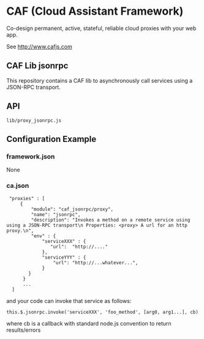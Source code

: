 # CAF (Cloud Assistant Framework)

Co-design permanent, active, stateful, reliable cloud proxies with your web app.

See http://www.cafjs.com 

## CAF Lib jsonrpc

This repository contains a CAF lib to asynchronously call services using a JSON-RPC transport.


## API

    lib/proxy_jsonrpc.js
 
## Configuration Example

### framework.json

None


### ca.json


     "proxies" : [
         {
             "module": "caf_jsonrpc/proxy",
             "name": "jsonrpc",
             "description": "Invokes a method on a remote service using using a JSON-RPC transport\n Properties: <proxy> A url for an http proxy.\n",
             "env" : {
                 "serviceXXX" : {
                    "url":  "http://...."                 
                 },
                 "serviceYYY" : {
                     "url": "http://...whatever...",
                 }
            }
          }
          ...
      ]
  
  
and your code can invoke that service as follows:

    this.$.jsonrpc.invoke('serviceXXX', 'foo_method', [arg0, arg1...], cb)
    
    
where cb is a callback with standard node.js convention to return results/errors
     
            
 

